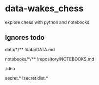 # data-wakes_chess
explore chess with python and notebooks


## Ignores todo

data/*/**
!data/DATA.md

notebooks/*/**
!repository/NOTEBOOKS.md

.idea

secret.*
!secret.dist.*


